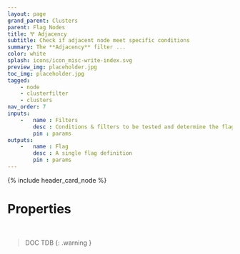 ```yaml
---
layout: page
grand_parent: Clusters
parent: Flag Nodes
title: 🝖 Adjacency
subtitle: Check if adjacent node meet specific conditions
summary: The **Adjacency** filter ...
color: white
splash: icons/icon_misc-write-index.svg
preview_img: placeholder.jpg
toc_img: placeholder.jpg
tagged: 
    - node
    - clusterfilter
    - clusters
nav_order: 7
inputs:
    -   name : Filters
        desc : Conditions & filters to be tested and determine the flag behavior. Supports both regular filter and cluster filters
        pin : params
outputs:
    -   name : Flag
        desc : A single flag definition
        pin : params
---
```


{% include header_card_node %}

# Properties
<br>

> DOC TDB
{: .warning }